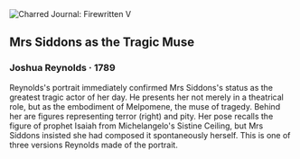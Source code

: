 <div class="artwork-of-the-day">
  <div class="container">
    <div class="img-wrapper">
      <img
        src="https://uploads4.wikiart.org/images/joshua-reynolds/mrs-siddons-as-the-tragic-muse-1789.jpg!Large.jpg"
        alt="Charred Journal: Firewritten V" />
    </div>
    <div class="artwork-detail">
      <div class="artwork-origin"> 
        <h2 class="artwork-name">Mrs Siddons as the Tragic Muse</h2>
        <h3 class="artist">
          Joshua Reynolds
                    ·  1789
        </h3>
      </div>
      <p class="description">
        <span class="artwork-description-text ng-binding" ng-bind-html="viewModel.ArtworkOfTheDay.Description | unsafe">Reynolds's portrait immediately confirmed Mrs Siddons's status as the greatest tragic actor of her day. He presents her not merely in a theatrical role, but as the embodiment of Melpomene, the muse of tragedy. Behind her are figures representing terror (right) and pity. Her pose recalls the figure of prophet Isaiah from Michelangelo's Sistine Ceiling, but Mrs Siddons insisted she had composed it spontaneously herself. This is one of three versions Reynolds made of the portrait.</span>
                        <div class="text-shadow-container" ng-show="showShadow" style=""></div>
      </p>
    </div>
  </div>

</div>
